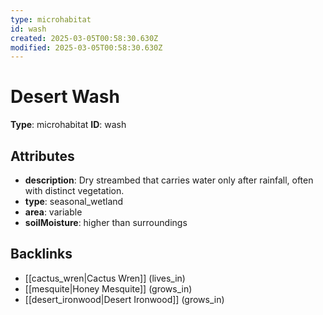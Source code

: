 ```yaml
---
type: microhabitat
id: wash
created: 2025-03-05T00:58:30.630Z
modified: 2025-03-05T00:58:30.630Z
---
```


# Desert Wash

**Type**: microhabitat
**ID**: wash

## Attributes

- **description**: Dry streambed that carries water only after rainfall, often with distinct vegetation.
- **type**: seasonal_wetland
- **area**: variable
- **soilMoisture**: higher than surroundings

## Backlinks

- [[cactus_wren|Cactus Wren]] (lives_in)
- [[mesquite|Honey Mesquite]] (grows_in)
- [[desert_ironwood|Desert Ironwood]] (grows_in)

